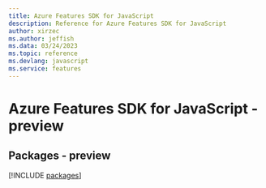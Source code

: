 ```yaml
---
title: Azure Features SDK for JavaScript
description: Reference for Azure Features SDK for JavaScript
author: xirzec
ms.author: jeffish
ms.data: 03/24/2023
ms.topic: reference
ms.devlang: javascript
ms.service: features
---
```

# Azure Features SDK for JavaScript - preview
## Packages - preview
[!INCLUDE [packages](features-index.md)]